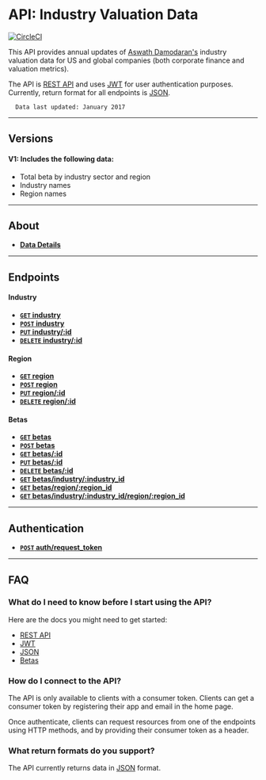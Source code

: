# API: Industry Valuation Data

[![CircleCI](https://circleci.com/gh/jdiejim/BYOB.svg?style=svg)](https://circleci.com/gh/jdiejim/BYOB)

This API provides annual updates of [Aswath Damodaran's](http://pages.stern.nyu.edu/~adamodar/) industry valuation data for US and global companies (both corporate finance and valuation metrics).

The API is [REST API](http://en.wikipedia.org/wiki/Representational_State_Transfer "RESTful")
and uses [JWT](https://jwt.io/) for user authentication purposes.
Currently, return format for all endpoints is [JSON](http://json.org/ "JSON").


      Data last updated: January 2017

***

## Versions

#### V1: Includes the following data:
 * Total beta by industry sector and region
 * Industry names
 * Region names

***

## About

- **[Data Details](https://github.com/jdiejim/BYOB/blob/master/docs/about/about_data.md)**

***

## Endpoints

#### Industry

- **[<code>GET</code> industry](https://github.com/jdiejim/BYOB/blob/master/docs/endpoints/get_industry.md)**
- **[<code>POST</code> industry](https://github.com/jdiejim/BYOB/blob/master/docs/endpoints/post_industry.md)**
- **[<code>PUT</code> industry/:id](https://github.com/jdiejim/BYOB/blob/master/docs/endpoints/put_industry.md)**
- **[<code>DELETE</code> industry/:id](https://github.com/jdiejim/BYOB/blob/master/docs/endpoints/delete_industry.md)**

#### Region

- **[<code>GET</code> region](https://github.com/jdiejim/BYOB/blob/master/docs/endpoints/get_region.md)**
- **[<code>POST</code> region](https://github.com/jdiejim/BYOB/blob/master/docs/endpoints/post_region.md)**
- **[<code>PUT</code> region/:id](https://github.com/jdiejim/BYOB/blob/master/docs/endpoints/put_region.md)**
- **[<code>DELETE</code> region/:id](https://github.com/jdiejim/BYOB/blob/master/docs/endpoints/delete_region.md)**

#### Betas

- **[<code>GET</code> betas](https://github.com/jdiejim/BYOB/blob/master/docs/endpoints/get_industry.md)**
- **[<code>POST</code> betas](https://github.com/jdiejim/BYOB/blob/master/docs/endpoints/post_industry.md)**
- **[<code>GET</code> betas/:id](https://github.com/jdiejim/BYOB/blob/master/docs/endpoints/post_industry.md)**
- **[<code>PUT</code> betas/:id](https://github.com/jdiejim/BYOB/blob/master/docs/endpoints/put_industry.md)**
- **[<code>DELETE</code> betas/:id](https://github.com/jdiejim/BYOB/blob/master/docs/endpoints/delete_industry.md)**
- **[<code>GET</code> betas/industry/:industry_id](https://github.com/jdiejim/BYOB/blob/master/docs/endpoints/delete_industry.md)**
- **[<code>GET</code> betas/region/:region_id](https://github.com/jdiejim/BYOB/blob/master/docs/endpoints/delete_industry.md)**
- **[<code>GET</code> betas/industry/:industry_id/region/:region_id](https://github.com/jdiejim/BYOB/blob/master/docs/endpoints/delete_industry.md)**

***

## Authentication

- **[<code>POST</code> auth/request_token](https://github.com/500px/api-documentation/blob/master/authentication/POST_oauth_requesttoken.md)**

***

## FAQ

### What do I need to know before I start using the API?

Here are the docs you might need to get started:

- [REST API](http://en.wikipedia.org/wiki/Representational_State_Transfer "RESTful")
- [JWT](https://jwt.io/)
- [JSON](http://json.org)
- [Betas](http://www.investopedia.com/terms/b/beta.asp)

### How do I connect to the API?

The API is only available to clients with a consumer token. Clients can get a consumer token by registering their app and email in the home page.

Once authenticate, clients can request resources from one of the endpoints using HTTP methods, and by providing their consumer token as a header.

### What return formats do you support?

The API currently returns data in [JSON](http://json.org/ "JSON") format.
